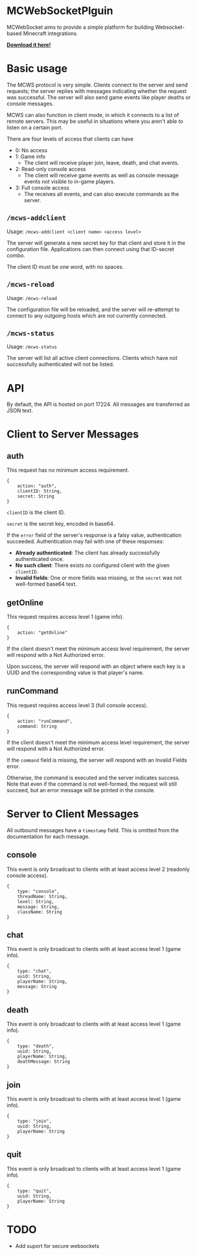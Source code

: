 # MCWebSocketPlguin

MCWebSocket aims to provide a simple platform for building Websocket-based Minecraft integrations.

[**Download it here!**](https://github.com/adrian154/MCWebSocketPlugin/releases/tag/1.0.0)

# Basic usage

The MCWS protocol is very simple. Clients connect to the server and send requests; the server replies with messages indicating whether the request was successful. The server will also send game events like player deaths or console messages.

MCWS can also function in client mode, in which it connects to a list of remote servers. This may be useful in situations where you aren't able to listen on a certain port. 

There are four levels of access that clients can have
* 0: No access
* 1: Game info
    * The client will receive player join, leave, death, and chat events.
* 2: Read-only console access
    * The client will receive game events as well as console message events not visible to in-game players.
* 3: Full console access
    * The receives all events, and can also execute commands as the server.

## `/mcws-addclient`

Usage: `/mcws-addclient <client name> <access level>`

The server will generate a new secret key for that client and store it in the configuration file. Applications can then connect using that ID-secret combo. 

The client ID  must be one word, with no spaces.

## `/mcws-reload`

Usage: `/mcws-reload`

The configuration file will be reloaded, and the server will re-attempt to connect to any outgoing hosts which are not currently connected.

## `/mcws-status`

Usage: `/mcws-status`

The server will list all active client connections. Clients which have not successfully authenticated will not be listed.

# API

By default, the API is hosted on port 17224. All messages are transferred as JSON text.

# Client to Server Messages

## auth

This request has no minimum access requirement.

```
{
    action: "auth",
    clientID: String,
    secret: String
}
```

`clientID` is the client ID.

`secret` is the secret key, encoded in base64.

If the `error` field of the server's response is a falsy value, authentication succeeded. Authentication may fail with one of these responses:

* **Already authenticated**: The client has already successfully authenticated once. 
* **No such client**: There exists no configured client with the given `clientID`.
*  **Invalid fields**: One or more fields was missing, or the `secret` was not well-formed base64 text.

## getOnline

This request requires access level 1 (game info).

```
{
    action: "getOnline"
}
```

If the client doesn't meet the minimum access level requirement, the server will respond with a Not Authorized error.

Upon success, the server will respond with an object where each key is a UUID and the corresponding value is that player's name.

## runCommand

This request requires access level 3 (full console access).

```
{
    action: "runCommand",
    command: String
}
```

If the client doesn't meet the minimum access level requirement, the server will respond with a Not Authorized error.

If the `command` field is missing, the server will respond with an Invalid Fields error.

Otherwise, the command is executed and the server indicates success. Note that even if the command is not well-formed, the request will still succeed, but an error message will be printed in the console.

# Server to Client Messages

All outbound messages have a `timestamp` field. This is omitted from the documentation for each message.

## console

This event is only broadcast to clients with at least access level 2 (readonly console access).

```
{
    type: "console",
    threadName: String,
    level: String,
    message: String,
    className: String
}
```

## chat

This event is only broadcast to clients with at least access level 1 (game info).

```
{
    type: "chat",
    uuid: String,
    playerName: String,
    message: String
}
```

## death

This event is only broadcast to clients with at least access level 1 (game info).

```
{
    type: "death",
    uuid: String,
    playerName: String,
    deathMessage: String
}
```

## join

This event is only broadcast to clients with at least access level 1 (game info).

```
{
    type: "join",
    uuid: String,
    playerName: String
}
```

## quit

This event is only broadcast to clients with at least access level 1 (game info).

```
{
    type: "quit",
    uuid: String,
    playerName: String
}
```

# TODO
* Add suport for secure websockets